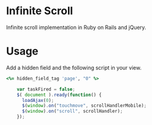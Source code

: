 # Infinite Scroll

Infinite scroll implementation in Ruby on Rails and jQuery.

# Usage

Add a hidden field and the following script in your view. 

```ruby
<%= hidden_field_tag 'page', "0" %>
```

```js
	var taskFired = false;
	$( document ).ready(function() {
	  loadAjax(0);
	  $(window).on("touchmove", scrollHandlerMobile);
	  $(window).on("scroll", scrollHandler);
	});
```
